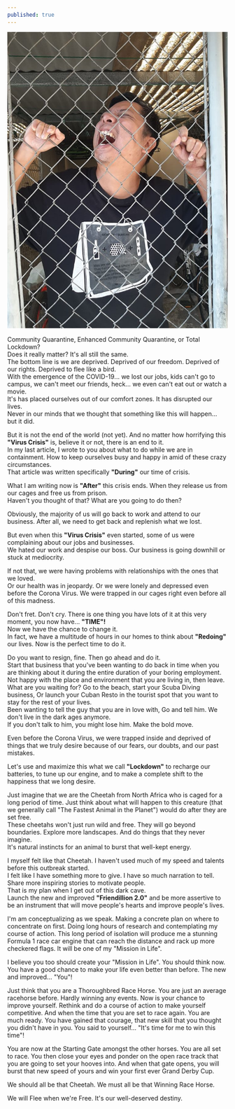 ```yaml
---
published: true
---
```

![Freedom](/images/Flee.jpg)

Community Quarantine, Enhanced Community Quarantine, or Total Lockdown?   
Does it really matter? It's all still the same.   
The bottom line is we are deprived. 
Deprived of our freedom. Deprived of our rights. Deprived to flee like a bird.   
With the emergence of the COVID-19... we lost our jobs, kids can't go to campus, we can't meet our friends, heck... we even can't eat out or watch a movie.   
It's has placed ourselves out of our comfort zones. 
It has disrupted our lives.   
Never in our minds that we thought that something like this will happen... but it did.

But it is not the end of the world (not yet). And no matter how horrifying this **"Virus Crisis"** is, believe it or not, there is an end to it.   
In my last article, I wrote to you about what to do while we are in containment. How to keep ourselves busy and happy in amid of these crazy circumstances.   
That article was written specifically **"During"** our time of crisis.

What I am writing now is **"After"** this crisis ends. When they release us from our cages and free us from prison.   
Haven't you thought of that? What are you going to do then?

Obviously, the majority of us will go back to work and attend to our business. 
After all, we need to get back and replenish what we lost.

But even when this **"Virus Crisis"** even started, some of us were complaining about our jobs and businesses.   
We hated our work and despise our boss. Our business is going downhill or stuck at mediocrity.

If not that, we were having problems with relationships with the ones that we loved.   
Or our health was in jeopardy. Or we were lonely and depressed even before the Corona Virus.
We were trapped in our cages right even before all of this madness. 

Don't fret. Don't cry. There is one thing you have lots of it at this very moment, you now have...  **"TIME"!**   
Now we have the chance to change it.   
In fact, we have a multitude of hours in our homes to think about **"Redoing"** our lives.
Now is the perfect time to do it. 

Do you want to resign, fine. Then go ahead and do it.   
Start that business that you've been wanting to do back in time when you are thinking about it during the entire duration of your boring employment.   
Not happy with the place and environment that you are living in, then leave.   
What are you waiting for? Go to the beach, start your Scuba Diving business, Or launch your Cuban Resto in the tourist spot that you want to stay for the rest of your lives.   
Been wanting to tell the guy that you are in love with, Go and tell him. We don't live in the dark ages anymore.   
If you don't talk to him, you might lose him. Make the bold move.

Even before the Corona Virus, we were trapped inside and deprived of things that we truly desire because of our fears, our doubts, and our past mistakes. 

Let's use and maximize this what we call **"Lockdown"** to recharge our batteries, to tune up our engine, and to make a complete shift to the happiness that we long desire.

Just imagine that we are the Cheetah from North Africa who is caged for a long period of time. 
Just think about what will happen to this creature (that we generally call "The Fastest Animal in the Planet") would do after they are set free.   
These cheetahs won't just run wild and free. They will go beyond boundaries. Explore more landscapes. And do things that they never imagine.   
It's natural instincts for an animal to burst that well-kept energy. 

I myself felt like that Cheetah. I haven't used much of my speed and talents before this outbreak started.   
I felt like I have something more to give. I have so much narration to tell. 
Share more inspiring stories to motivate people.   
That is my plan when I get out of this dark cave.   
Launch the new and improved **"Friendillion 2.0"** and be more assertive to be an instrument that will move people's hearts and improve people's lives.

I'm am conceptualizing as we speak. 
Making a concrete plan on where to concentrate on first. Doing long hours of research and contemplating my course of action.
This long period of isolation will produce me a stunning Formula 1 race car engine that can reach the distance and rack up more checkered flags.
It will be one of my "Mission in Life".

I believe you too should create your "Mission in Life". 
You should think now. You have a good chance to make your life even better than before. 
The new and improved... "You"!

Just think that you are a Thoroughbred Race Horse. 
You are just an average racehorse before. Hardly winning any events. 
Now is your chance to improve yourself. Rethink and do a course of action to make yourself competitive.
And when the time that you are set to race again. 
You are much ready. You have gained that courage, that new skill that you thought you didn't have in you. 
You said to yourself... "It's time for me to win this time"!

You are now at the Starting Gate amongst the other horses. You are all set to race. You then close your eyes and ponder on the open race track that you are going to set your hooves into.
And when that gate opens, you will burst that new speed of yours and win your first ever Grand Derby Cup.

We should all be that Cheetah. We must all be that Winning Race Horse.

We will Flee when we're Free. It's our well-deserved destiny.






